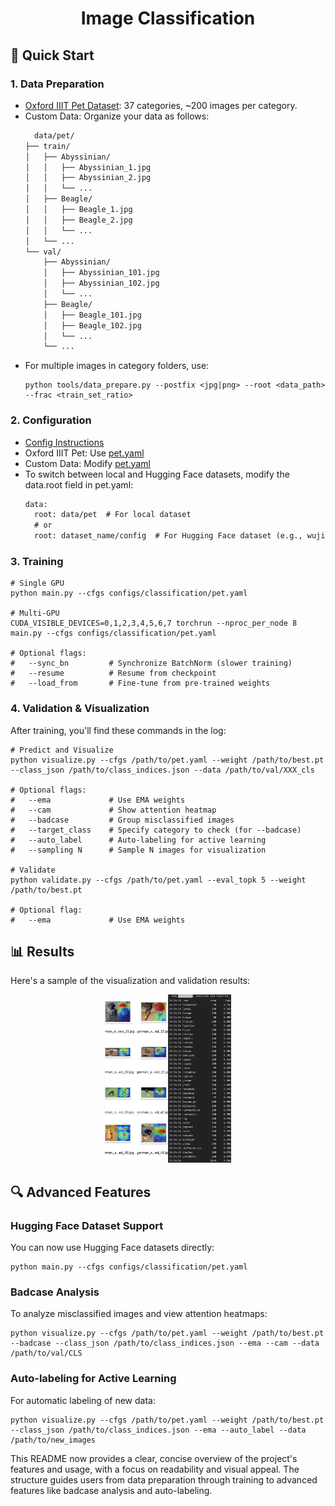 # <div align="center">Image Classification</div>

## 🚀 Quick Start

### 1. Data Preparation

- [Oxford IIIT Pet Dataset](../../oxford-iiit-pet/README.md): 37 categories, ~200 images per category.
- Custom Data: Organize your data as follows:
  ```txt
    data/pet/
  ├── train/
  │   ├── Abyssinian/
  │   │   ├── Abyssinian_1.jpg
  │   │   ├── Abyssinian_2.jpg
  │   │   └── ...
  │   ├── Beagle/
  │   │   ├── Beagle_1.jpg
  │   │   ├── Beagle_2.jpg
  │   │   └── ...
  │   └── ...
  └── val/
      ├── Abyssinian/
      │   ├── Abyssinian_101.jpg
      │   ├── Abyssinian_102.jpg
      │   └── ...
      ├── Beagle/
      │   ├── Beagle_101.jpg
      │   ├── Beagle_102.jpg
      │   └── ...
      └── ...

  ```
- For multiple images in category folders, use:
  ```
  python tools/data_prepare.py --postfix <jpg|png> --root <data_path> --frac <train_set_ratio>
  ```

### 2. Configuration

- [Config Instructions](../../configs/classification/README.md)
- Oxford IIIT Pet: Use [pet.yaml](../../configs/classification/pet.yaml)
- Custom Data: Modify [pet.yaml](../../configs/classification/pet.yaml)
- To switch between local and Hugging Face datasets, modify the data.root field in pet.yaml:
  ```txt
  data:
    root: data/pet  # For local dataset
    # or
    root: dataset_name/config  # For Hugging Face dataset (e.g., wuji3/oxford-iiit-pet)
  ```


### 3. Training

```shell
# Single GPU
python main.py --cfgs configs/classification/pet.yaml

# Multi-GPU
CUDA_VISIBLE_DEVICES=0,1,2,3,4,5,6,7 torchrun --nproc_per_node 8 main.py --cfgs configs/classification/pet.yaml

# Optional flags:
#   --sync_bn         # Synchronize BatchNorm (slower training)
#   --resume          # Resume from checkpoint
#   --load_from       # Fine-tune from pre-trained weights
```

### 4. Validation & Visualization

After training, you'll find these commands in the log:

```shell
# Predict and Visualize
python visualize.py --cfgs /path/to/pet.yaml --weight /path/to/best.pt --class_json /path/to/class_indices.json --data /path/to/val/XXX_cls

# Optional flags:
#   --ema             # Use EMA weights
#   --cam             # Show attention heatmap
#   --badcase         # Group misclassified images
#   --target_class    # Specify category to check (for --badcase)
#   --auto_label      # Auto-labeling for active learning
#   --sampling N      # Sample N images for visualization

# Validate
python validate.py --cfgs /path/to/pet.yaml --eval_topk 5 --weight /path/to/best.pt

# Optional flag:
#   --ema             # Use EMA weights
```

## 📊 Results

Here's a sample of the visualization and validation results:

<p align="center">
  <img src="../../misc/visual&validation.jpg" width="40%" height="auto">
</p>

## 🔍 Advanced Features

### Hugging Face Dataset Support

You can now use Hugging Face datasets directly:

```shell
python main.py --cfgs configs/classification/pet.yaml
```

### Badcase Analysis

To analyze misclassified images and view attention heatmaps:

```shell
python visualize.py --cfgs /path/to/pet.yaml --weight /path/to/best.pt --badcase --class_json /path/to/class_indices.json --ema --cam --data /path/to/val/CLS
```

### Auto-labeling for Active Learning

For automatic labeling of new data:

```shell
python visualize.py --cfgs /path/to/pet.yaml --weight /path/to/best.pt --class_json /path/to/class_indices.json --ema --auto_label --data /path/to/new_images
```

This README now provides a clear, concise overview of the project's features and usage, with a focus on readability and visual appeal. The structure guides users from data preparation through training to advanced features like badcase analysis and auto-labeling.